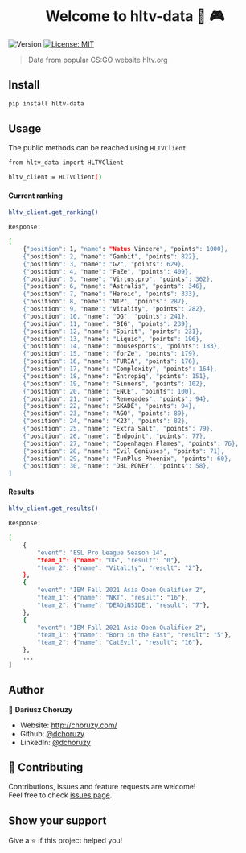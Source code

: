 <h1 align="center">Welcome to hltv-data 👋 🎮</h1>
<p>
  <img alt="Version" src="https://img.shields.io/badge/version-0.0.1-blue.svg?cacheSeconds=2592000" />
  <a href="#" target="_blank">
    <img alt="License: MIT" src="https://img.shields.io/badge/License-MIT-yellow.svg" />
  </a>
</p>

> Data from popular CS:GO website hltv.org

## Install

```sh
pip install hltv-data
```

## Usage

The public methods can be reached using ```HLTVClient```
```sh
from hltv_data import HLTVClient

hltv_client = HLTVClient()

```

#### Current ranking
```sh
hltv_client.get_ranking()
```

```sh
Response:

[
    {"position": 1, "name": "Natus Vincere", "points": 1000},
    {"position": 2, "name": "Gambit", "points": 822},
    {"position": 3, "name": "G2", "points": 629},
    {"position": 4, "name": "FaZe", "points": 409},
    {"position": 5, "name": "Virtus.pro", "points": 362},
    {"position": 6, "name": "Astralis", "points": 346},
    {"position": 7, "name": "Heroic", "points": 333},
    {"position": 8, "name": "NIP", "points": 287},
    {"position": 9, "name": "Vitality", "points": 282},
    {"position": 10, "name": "OG", "points": 241},
    {"position": 11, "name": "BIG", "points": 239},
    {"position": 12, "name": "Spirit", "points": 231},
    {"position": 13, "name": "Liquid", "points": 196},
    {"position": 14, "name": "mousesports", "points": 183},
    {"position": 15, "name": "forZe", "points": 179},
    {"position": 16, "name": "FURIA", "points": 176},
    {"position": 17, "name": "Complexity", "points": 164},
    {"position": 18, "name": "Entropiq", "points": 151},
    {"position": 19, "name": "Sinners", "points": 102},
    {"position": 20, "name": "ENCE", "points": 100},
    {"position": 21, "name": "Renegades", "points": 94},
    {"position": 22, "name": "SKADE", "points": 94},
    {"position": 23, "name": "AGO", "points": 89},
    {"position": 24, "name": "K23", "points": 82},
    {"position": 25, "name": "Extra Salt", "points": 79},
    {"position": 26, "name": "Endpoint", "points": 77},
    {"position": 27, "name": "Copenhagen Flames", "points": 76},
    {"position": 28, "name": "Evil Geniuses", "points": 71},
    {"position": 29, "name": "FunPlus Phoenix", "points": 60},
    {"position": 30, "name": "DBL PONEY", "points": 58},
]
```


#### Results
```sh
hltv_client.get_results()
```

```sh
Response:

[
    {
        "event": "ESL Pro League Season 14",
        "team_1": {"name": "OG", "result": "0"},
        "team_2": {"name": "Vitality", "result": "2"},
    },
    {
        "event": "IEM Fall 2021 Asia Open Qualifier 2",
        "team_1": {"name": "NKT", "result": "16"},
        "team_2": {"name": "DEADiNSIDE", "result": "7"},
    },
    {
        "event": "IEM Fall 2021 Asia Open Qualifier 2",
        "team_1": {"name": "Born in the East", "result": "5"},
        "team_2": {"name": "CatEvil", "result": "16"},
    },
    ...
]
```


## Author

👤 **Dariusz Choruzy**

* Website: http://choruzy.com/
* Github: [@dchoruzy](https://github.com/dchoruzy)
* LinkedIn: [@dchoruzy](https://linkedin.com/in/https:\/\/www.linkedin.com\/in\/dchoruzy\/)

## 🤝 Contributing

Contributions, issues and feature requests are welcome!<br />Feel free to check [issues page](https://github.com/dchoruzy/hltv-data/issues). 

## Show your support

Give a ⭐️ if this project helped you!
